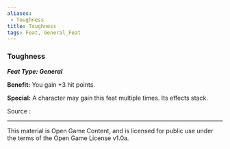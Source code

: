 ```yaml
---
aliases:
 - Toughness
title: Toughness
tags: Feat, General_Feat
---
```

### Toughness 
***Feat Type: General***

**Benefit:** You gain +3 hit points.

**Special:** A character may gain this feat multiple times. Its effects
stack.


Source :

---

This material is Open Game Content, and is licensed for public use under the terms of the Open Game License v1.0a.
